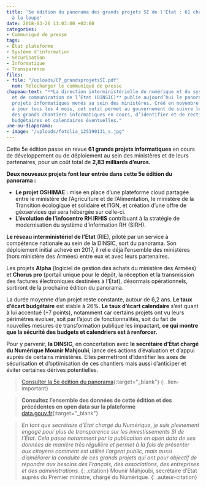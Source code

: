 ```yaml
---
title: '5e édition du panorama des grands projets SI de l’État : 61 chantiers informatiques
  à la loupe'
date: 2018-03-26 11:03:00 +02:00
categories:
- Communiqué de presse
tags:
- État plateforme
- Système d'information
- Sécurisation
- Informatique
- Transparence
files:
- file: "/uploads/CP_grandsprojetsSI.pdf"
  nom: Télécharger le communiqué de presse
chapeau-text: "**La direction interministérielle du numérique et du système d’information
  et de communication de l’Etat (DINSIC)** publie aujourd’hui le panorama des grands
  projets informatiques menés au sein des ministères. Créé en novembre 2016 et mis
  à jour tous les 4 mois, cet outil permet au gouvernement de suivre le bon déroulement
  des grands chantiers informatiques en cours, d’identifier et de rectifier les dérives
  budgétaires et calendaires éventuelles."
une-ou-diaporama:
- image: "/uploads/fotolia_125190131_s.jpg"
---
```


Cette 5e édition passe en revue **61 grands projets informatiques** en cours de développement ou de déploiement au sein des ministères et de leurs partenaires, pour un coût total de **2,83 milliards d’euros.**

**Deux nouveaux projets font leur entrée dans cette 5e édition du panorama :**

* **Le projet OSHIMAE :** mise en place d’une plateforme cloud partagée entre le ministère de l’Agriculture et de l’Alimentation, le ministère de la Transition écologique et solidaire et l’IGN, et création d’une offre de géoservices qui sera hébergée sur celle-ci.
* **L’évolution de l’infocentre RH IRHIS** contribuant à la stratégie de modernisation du système d’information RH (SIRH).

**Le réseau interministériel de l’Etat** (RIE), piloté par un service à compétence nationale au sein de la DINSIC, sort du panorama. Son déploiement initial achevé en 2017, il relie déjà l’ensemble des ministères (hors ministère des Armées) entre eux et avec leurs partenaires.

Les projets **Alpha** (logiciel de gestion des achats du ministère des Armées) et **Chorus pro** (portail unique pour le dépôt, la réception et la transmission des factures électroniques destinées à l’État), désormais opérationnels, sortiront de la prochaine édition du panorama.

La durée moyenne d’un projet reste constante, autour de 6,2 ans. **Le taux d’écart budgétaire** est stable à 26%. **Le taux d’écart calendaire** s’est quant à lui accentué (+7 points), notamment car certains projets ont vu leurs périmètres évoluer, soit par l’ajout de fonctionnalités, soit du fait de nouvelles mesures de transformation publique les impactant, **ce qui montre que la sécurité des budgets et calendriers est à renforcer.**

Pour y parvenir, **la DINSIC**, en concertation avec **le secrétaire d’État chargé du Numérique Mounir Mahjoubi**, lance des actions d’évaluation et d’appui auprès de certains ministères. Elles permettront d’identifier les axes de sécurisation et d’optimisation de ces chantiers mais aussi d’anticiper et éviter certaines dérives potentielles.

> [Consulter la 5e édition du panorama](/publications/panorama-grands-projets-si/){:target="_blank"}
{: .lien-important}

>**Consultez l’ensemble des données de cette édition et des précédentes en open data sur la plateforme** [data.gouv.fr](https://www.data.gouv.fr/fr/datasets/panorama-des-grands-projets-si-de-letat-1/){:target="_blank"}


> *En tant que secrétaire d’État chargé du Numérique, je suis pleinement engagé pour plus de transparence sur les investissements SI de l’État. Cela passe notamment par la publication en open data de ses données de manière très régulière et permet à la fois de présenter aux citoyens comment est utilisé l’argent public, mais aussi d’améliorer la conduite de ces grands projets qui ont pour objectif de répondre aux besoins des Français, des associations, des entreprises et des administrations.*
{: .citation}
> Mounir Mahjoubi, secrétaire d’Etat auprès du Premier ministre, chargé du Numérique.
{: .auteur-citation}



